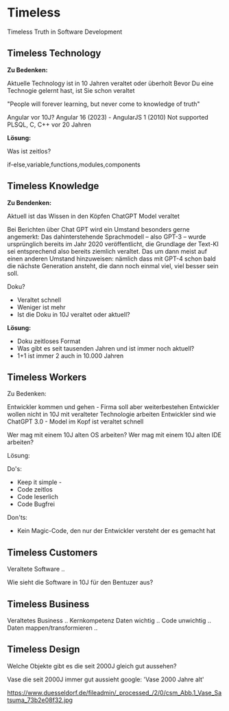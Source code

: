 # Timeless

Timeless Truth in Software Development

## Timeless Technology

**Zu Bedenken:**

Aktuelle Technology ist in 10 Jahren veraltet oder überholt
Bevor Du eine Technogie gelernt hast, ist Sie schon veraltet

"People will forever learning, but never come to knowledge of truth"

Angular vor 10J? Angular 16 (2023) - AngularJS 1 (2010) Not supported
PLSQL, C, C++ vor 20 Jahren

**Lösung:**

Was ist zeitlos?

if-else,variable,functions,modules,components

## Timeless Knowledge

**Zu Bendenken:**

Aktuell ist das Wissen in den Köpfen
ChatGPT Model veraltet

Bei Berichten über Chat GPT wird ein Umstand besonders gerne angemerkt: Das dahinterstehende Sprachmodell – also GPT-3 – wurde ursprünglich bereits im Jahr 2020 veröffentlicht, die Grundlage der Text-KI sei entsprechend also bereits ziemlich veraltet. Das um dann meist auf einen anderen Umstand hinzuweisen: nämlich dass mit GPT-4 schon bald die nächste Generation ansteht, die dann noch einmal viel, viel besser sein soll.

Doku? 

- Veraltet schnell
- Weniger ist mehr
- Ist die Doku in 10J veraltet oder aktuell?

**Lösung:**

- Doku zeitloses Format
- Was gibt es seit tausenden Jahren und ist immer noch aktuell?
- 1+1 ist immer 2 auch in 10.000 Jahren

## Timeless Workers

Zu Bedenken:

Entwickler kommen und gehen - Firma soll aber weiterbestehen
Entwickler wollen nicht in 10J mit veralteter Technologie arbeiten
Entwickler sind wie ChatGPT 3.0 - Model im Kopf ist veraltet schnell

Wer mag mit einem 10J alten OS arbeiten?
Wer mag mit einem 10J alten IDE arbeiten?

Lösung:

Do's:

- Keep it simple -
- Code zeitlos 
- Code leserlich
- Code Bugfrei 

Don'ts:

- Kein Magic-Code, den nur der Entwickler versteht der es gemacht hat

## Timeless Customers

Veraltete Software ..

Wie sieht die Software in 10J für den Bentuzer aus?

## Timeless Business

Veraltetes Business ..
Kernkompetenz
Daten wichtig .. Code unwichtig ..
Daten mappen/transformieren ..

## Timeless Design

Welche Objekte gibt es die seit 2000J gleich gut aussehen?

Vase die seit 2000J immer gut aussieht
google: 'Vase 2000 Jahre alt'

https://www.duesseldorf.de/fileadmin/_processed_/2/0/csm_Abb.1_Vase_Satsuma_73b2e08f32.jpg






